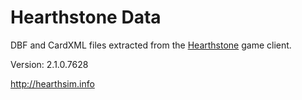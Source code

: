 Hearthstone Data
================

DBF and CardXML files extracted from the
[Hearthstone](http://playhearthstone.com) game client.

Version: 2.1.0.7628

http://hearthsim.info
